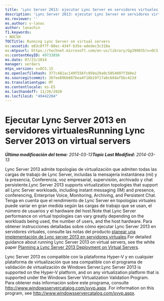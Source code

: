 ```yaml
---
title: 'Lync Server 2013: ejecutar Lync Server en servidores virtuales'
description: 'Lync Server 2013: ejecutar Lync Server en servidores virtuales.'
ms.reviewer: ''
ms.author: v-lanac
author: lanachin
f1.keywords:
- NOCSH
TOCTitle: Running Lync Server on virtual servers
ms:assetid: e83c0f7f-88ec-434f-b35e-adedec3c318a
ms:mtpsurl: https://technet.microsoft.com/en-us/library/Gg399035(v=OCS.15)
ms:contentKeyID: 49733856
ms.date: 07/23/2014
manager: serdars
mtps_version: v=OCS.15
ms.openlocfilehash: 377c481ac149f556fc950a29a0c5054097f3b0e2
ms.sourcegitcommit: 36fee89bb887bea4f18b19f17a8c69daf5bc423d
ms.translationtype: MT
ms.contentlocale: es-ES
ms.lasthandoff: 11/26/2020
ms.locfileid: "49442204"
---
```

# <a name="running-lync-server-2013-on-virtual-servers"></a><span data-ttu-id="c58c2-103">Ejecutar Lync Server 2013 en servidores virtuales</span><span class="sxs-lookup"><span data-stu-id="c58c2-103">Running Lync Server 2013 on virtual servers</span></span>

<div data-xmlns="http://www.w3.org/1999/xhtml">

<div class="topic" data-xmlns="http://www.w3.org/1999/xhtml" data-msxsl="urn:schemas-microsoft-com:xslt" data-cs="https://msdn.microsoft.com/">

<div data-asp="https://msdn2.microsoft.com/asp">



</div>

<div id="mainSection">

<div id="mainBody"><span data-ttu-id="c58c2-104">

<span> </span></span><span class="sxs-lookup"><span data-stu-id="c58c2-104">

<span> </span></span></span>

<span data-ttu-id="c58c2-105">_**Última modificación del tema:** 2014-03-13_</span><span class="sxs-lookup"><span data-stu-id="c58c2-105">_**Topic Last Modified:** 2014-03-13_</span></span>

<span data-ttu-id="c58c2-106">Lync Server 2013 admite topologías de virtualización que admiten todas las cargas de trabajo de Lync Server, incluidas la mensajería instantánea (mi) y la presencia, Conferencia, voz empresarial, supervisión, archivado y chat persistente.</span><span class="sxs-lookup"><span data-stu-id="c58c2-106">Lync Server 2013 supports virtualization topologies that support all Lync Server workloads, including instant messaging (IM) and presence, conferencing, Enterprise Voice, Monitoring, Archiving, and Persistent Chat.</span></span> <span data-ttu-id="c58c2-107">Tenga en cuenta que el rendimiento de Lync Server en topologías virtuales puede variar en gran medida según las cargas de trabajo que se usan, el número de usuarios y el hardware del host.</span><span class="sxs-lookup"><span data-stu-id="c58c2-107">Note that Lync Server performance on virtual topologies can vary greatly depending on the workloads being used, the number of users, and the host hardware.</span></span> <span data-ttu-id="c58c2-108">Para obtener instrucciones detalladas sobre cómo ejecutar Lync Server 2013 en servidores virtuales, consulte las notas del producto [planear una implementación de Lync server 2013 en servidores virtuales](https://www.microsoft.com/download/details.aspx?id=41936).</span><span class="sxs-lookup"><span data-stu-id="c58c2-108">For detailed guidance about running Lync Server 2013 on virtual servers, see the white paper [Planning a Lync Server 2013 Deployment on Virtual Servers](https://www.microsoft.com/download/details.aspx?id=41936).</span></span>

<span data-ttu-id="c58c2-109">Lync Server 2013 es compatible con la plataforma Hyper-V y en cualquier plataforma de virtualización que sea compatible con el programa de validación de virtualización de Windows Server.</span><span class="sxs-lookup"><span data-stu-id="c58c2-109">Lync Server 2013 is supported on the Hyper-V platform, and on any virtualization platform that is supported under the Windows Server Virtualization Validation Program.</span></span> <span data-ttu-id="c58c2-110">Para obtener más información sobre este programa, consulte <http://www.windowsservercatalog.com/svvp.aspx> .</span><span class="sxs-lookup"><span data-stu-id="c58c2-110">For information on this program, see <http://www.windowsservercatalog.com/svvp.aspx>.</span></span>

<div id="sectionSection0" class="section">

</div><span data-ttu-id="c58c2-111">

</div>

<span> </span>

</div>

</div>

</span><span class="sxs-lookup"><span data-stu-id="c58c2-111">

</div>

<span> </span>

</div>

</div>

</span></span></div>

